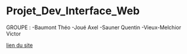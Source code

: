 # Projet_Dev_Interface_Web

GROUPE :
-Baumont Théo
-Joué Axel
-Sauner Quentin
-Vieux-Melchior Victor

[lien du site](https://thegreatestrock.github.io/Projet_Dev_Interface_Web/)
